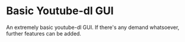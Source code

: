 # Basic Youtube-dl GUI

An extremely basic youtube-dl GUI. If there's any demand whatsoever, further features can be added.
